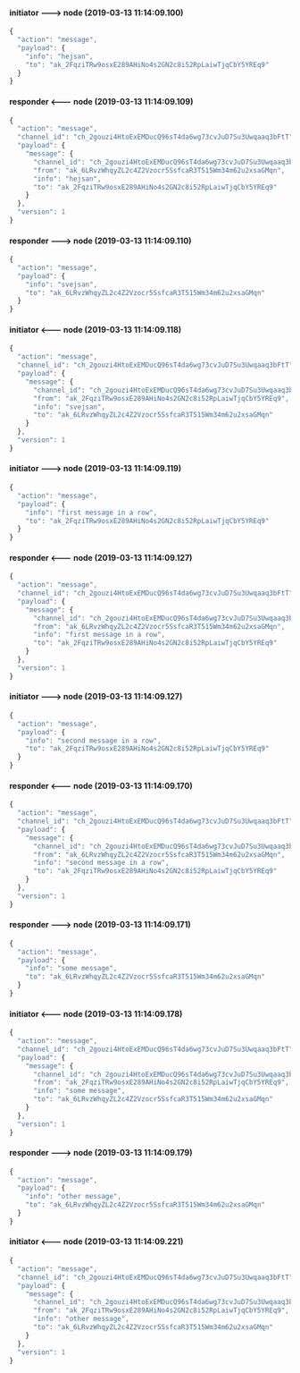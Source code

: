 
#### initiator ---> node (2019-03-13 11:14:09.100)
```javascript
{
  "action": "message",
  "payload": {
    "info": "hejsan",
    "to": "ak_2FqziTRw9osxE289AHiNo4s2GN2c8i52RpLaiwTjqCbY5YREq9"
  }
}
```

#### responder <--- node (2019-03-13 11:14:09.109)
```javascript
{
  "action": "message",
  "channel_id": "ch_2gouzi4HtoExEMDucQ96sT4da6wg73cvJuD7Su3Uwqaaq3bFtT",
  "payload": {
    "message": {
      "channel_id": "ch_2gouzi4HtoExEMDucQ96sT4da6wg73cvJuD7Su3Uwqaaq3bFtT",
      "from": "ak_6LRvzWhqyZL2c4Z2Vzocr5SsfcaR3T515Wm34m62u2xsaGMqn",
      "info": "hejsan",
      "to": "ak_2FqziTRw9osxE289AHiNo4s2GN2c8i52RpLaiwTjqCbY5YREq9"
    }
  },
  "version": 1
}
```

#### responder ---> node (2019-03-13 11:14:09.110)
```javascript
{
  "action": "message",
  "payload": {
    "info": "svejsan",
    "to": "ak_6LRvzWhqyZL2c4Z2Vzocr5SsfcaR3T515Wm34m62u2xsaGMqn"
  }
}
```

#### initiator <--- node (2019-03-13 11:14:09.118)
```javascript
{
  "action": "message",
  "channel_id": "ch_2gouzi4HtoExEMDucQ96sT4da6wg73cvJuD7Su3Uwqaaq3bFtT",
  "payload": {
    "message": {
      "channel_id": "ch_2gouzi4HtoExEMDucQ96sT4da6wg73cvJuD7Su3Uwqaaq3bFtT",
      "from": "ak_2FqziTRw9osxE289AHiNo4s2GN2c8i52RpLaiwTjqCbY5YREq9",
      "info": "svejsan",
      "to": "ak_6LRvzWhqyZL2c4Z2Vzocr5SsfcaR3T515Wm34m62u2xsaGMqn"
    }
  },
  "version": 1
}
```

#### initiator ---> node (2019-03-13 11:14:09.119)
```javascript
{
  "action": "message",
  "payload": {
    "info": "first message in a row",
    "to": "ak_2FqziTRw9osxE289AHiNo4s2GN2c8i52RpLaiwTjqCbY5YREq9"
  }
}
```

#### responder <--- node (2019-03-13 11:14:09.127)
```javascript
{
  "action": "message",
  "channel_id": "ch_2gouzi4HtoExEMDucQ96sT4da6wg73cvJuD7Su3Uwqaaq3bFtT",
  "payload": {
    "message": {
      "channel_id": "ch_2gouzi4HtoExEMDucQ96sT4da6wg73cvJuD7Su3Uwqaaq3bFtT",
      "from": "ak_6LRvzWhqyZL2c4Z2Vzocr5SsfcaR3T515Wm34m62u2xsaGMqn",
      "info": "first message in a row",
      "to": "ak_2FqziTRw9osxE289AHiNo4s2GN2c8i52RpLaiwTjqCbY5YREq9"
    }
  },
  "version": 1
}
```

#### initiator ---> node (2019-03-13 11:14:09.127)
```javascript
{
  "action": "message",
  "payload": {
    "info": "second message in a row",
    "to": "ak_2FqziTRw9osxE289AHiNo4s2GN2c8i52RpLaiwTjqCbY5YREq9"
  }
}
```

#### responder <--- node (2019-03-13 11:14:09.170)
```javascript
{
  "action": "message",
  "channel_id": "ch_2gouzi4HtoExEMDucQ96sT4da6wg73cvJuD7Su3Uwqaaq3bFtT",
  "payload": {
    "message": {
      "channel_id": "ch_2gouzi4HtoExEMDucQ96sT4da6wg73cvJuD7Su3Uwqaaq3bFtT",
      "from": "ak_6LRvzWhqyZL2c4Z2Vzocr5SsfcaR3T515Wm34m62u2xsaGMqn",
      "info": "second message in a row",
      "to": "ak_2FqziTRw9osxE289AHiNo4s2GN2c8i52RpLaiwTjqCbY5YREq9"
    }
  },
  "version": 1
}
```

#### responder ---> node (2019-03-13 11:14:09.171)
```javascript
{
  "action": "message",
  "payload": {
    "info": "some message",
    "to": "ak_6LRvzWhqyZL2c4Z2Vzocr5SsfcaR3T515Wm34m62u2xsaGMqn"
  }
}
```

#### initiator <--- node (2019-03-13 11:14:09.178)
```javascript
{
  "action": "message",
  "channel_id": "ch_2gouzi4HtoExEMDucQ96sT4da6wg73cvJuD7Su3Uwqaaq3bFtT",
  "payload": {
    "message": {
      "channel_id": "ch_2gouzi4HtoExEMDucQ96sT4da6wg73cvJuD7Su3Uwqaaq3bFtT",
      "from": "ak_2FqziTRw9osxE289AHiNo4s2GN2c8i52RpLaiwTjqCbY5YREq9",
      "info": "some message",
      "to": "ak_6LRvzWhqyZL2c4Z2Vzocr5SsfcaR3T515Wm34m62u2xsaGMqn"
    }
  },
  "version": 1
}
```

#### responder ---> node (2019-03-13 11:14:09.179)
```javascript
{
  "action": "message",
  "payload": {
    "info": "other message",
    "to": "ak_6LRvzWhqyZL2c4Z2Vzocr5SsfcaR3T515Wm34m62u2xsaGMqn"
  }
}
```

#### initiator <--- node (2019-03-13 11:14:09.221)
```javascript
{
  "action": "message",
  "channel_id": "ch_2gouzi4HtoExEMDucQ96sT4da6wg73cvJuD7Su3Uwqaaq3bFtT",
  "payload": {
    "message": {
      "channel_id": "ch_2gouzi4HtoExEMDucQ96sT4da6wg73cvJuD7Su3Uwqaaq3bFtT",
      "from": "ak_2FqziTRw9osxE289AHiNo4s2GN2c8i52RpLaiwTjqCbY5YREq9",
      "info": "other message",
      "to": "ak_6LRvzWhqyZL2c4Z2Vzocr5SsfcaR3T515Wm34m62u2xsaGMqn"
    }
  },
  "version": 1
}
```
